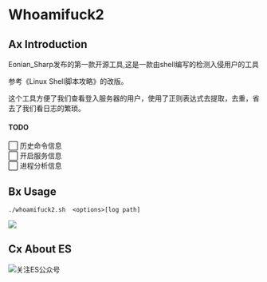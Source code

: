 # Whoamifuck2

## Ax Introduction
<p>Eonian_Sharp发布的第一款开源工具,这是一款由shell编写的检测入侵用户的工具</p>
<p>参考《Linux Shell脚本攻略》的改版。</p>
<p>这个工具方便了我们查看登入服务器的用户，使用了正则表达式去提取，去重，省去了我们看日志的繁琐。</p>

#### TODO
⬜ 历史命令信息 <br>
⬜ 开启服务信息 <br>
⬜ 进程分析信息 <br>

## Bx Usage
```
./whoamifuck2.sh  <options>[log path]
```
![](https://gitee.com/enomothem/myblogphoto/raw/master/img/20210208184426.png)

## Cx About ES
![关注ES公众号](https://gitee.com/enomothem/myblogphoto/raw/master/img/20210125172117.jpg)
